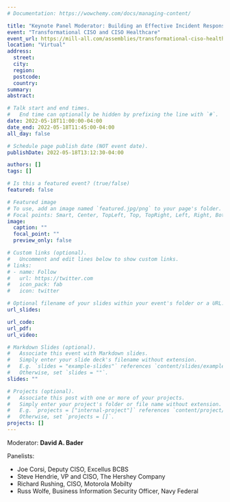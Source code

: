```yaml
---
# Documentation: https://wowchemy.com/docs/managing-content/

title: "Keynote Panel Moderator: Building an Effective Incident Response Plan: Is Your Organization Prepared?"
event: "Transformational CISO and CISO Healthcare"
event_url: https://mill-all.com/assemblies/transformational-ciso-healthcare-assembly-may-2022/
location: "Virtual"
address:
  street:
  city:
  region:
  postcode:
  country:
summary:
abstract:

# Talk start and end times.
#   End time can optionally be hidden by prefixing the line with `#`.
date: 2022-05-18T11:00:00-04:00
date_end: 2022-05-18T11:45:00-04:00
all_day: false

# Schedule page publish date (NOT event date).
publishDate: 2022-05-18T13:12:30-04:00

authors: []
tags: []

# Is this a featured event? (true/false)
featured: false

# Featured image
# To use, add an image named `featured.jpg/png` to your page's folder. 
# Focal points: Smart, Center, TopLeft, Top, TopRight, Left, Right, BottomLeft, Bottom, BottomRight.
image:
  caption: ""
  focal_point: ""
  preview_only: false

# Custom links (optional).
#   Uncomment and edit lines below to show custom links.
# links:
# - name: Follow
#   url: https://twitter.com
#   icon_pack: fab
#   icon: twitter

# Optional filename of your slides within your event's folder or a URL.
url_slides:

url_code:
url_pdf:
url_video:

# Markdown Slides (optional).
#   Associate this event with Markdown slides.
#   Simply enter your slide deck's filename without extension.
#   E.g. `slides = "example-slides"` references `content/slides/example-slides.md`.
#   Otherwise, set `slides = ""`.
slides: ""

# Projects (optional).
#   Associate this post with one or more of your projects.
#   Simply enter your project's folder or file name without extension.
#   E.g. `projects = ["internal-project"]` references `content/project/deep-learning/index.md`.
#   Otherwise, set `projects = []`.
projects: []
---
```


Moderator: **David A. Bader**

Panelists:
* Joe Corsi, Deputy CISO,  Excellus BCBS
* Steve Hendrie, VP and CISO, The Hershey Company
* Richard Rushing, CISO, Motorola Mobilty
* Russ Wolfe, Business Information Security Officer, Navy Federal
